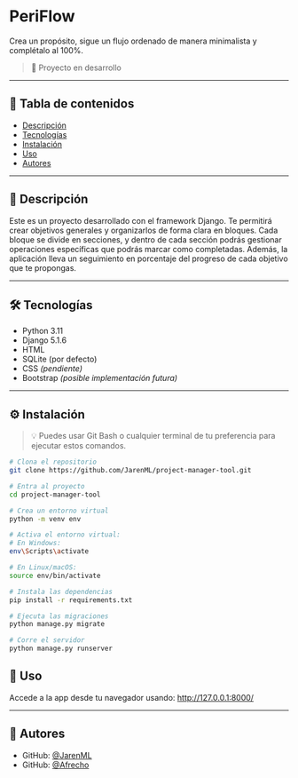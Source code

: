 # PeriFlow

Crea un propósito, sigue un flujo ordenado de manera minimalista y complétalo al 100%.
> 🚧 Proyecto en desarrollo

---

## 📌 Tabla de contenidos
- [Descripción](#descripción)
- [Tecnologías](#tecnologías)
- [Instalación](#instalación)
- [Uso](#uso)
- [Autores](#autores)

---

## 🧾 Descripción
Este es un proyecto desarrollado con el framework Django. Te permitirá crear objetivos generales y organizarlos de forma clara en bloques. Cada bloque se divide en secciones, y dentro de cada sección podrás gestionar operaciones específicas que podrás marcar como completadas. Además, la aplicación lleva un seguimiento en porcentaje del progreso de cada objetivo que te propongas.

---

## 🛠️ Tecnologías
- Python 3.11
- Django 5.1.6
- HTML
- SQLite (por defecto)
- CSS *(pendiente)*
- Bootstrap *(posible implementación futura)*

---

## ⚙️ Instalación

> 💡 Puedes usar Git Bash o cualquier terminal de tu preferencia para ejecutar estos comandos.
```bash
# Clona el repositorio
git clone https://github.com/JarenML/project-manager-tool.git

# Entra al proyecto
cd project-manager-tool

# Crea un entorno virtual
python -m venv env

# Activa el entorno virtual:
# En Windows:
env\Scripts\activate

# En Linux/macOS:
source env/bin/activate

# Instala las dependencias
pip install -r requirements.txt

# Ejecuta las migraciones
python manage.py migrate

# Corre el servidor
python manage.py runserver
```

## 🧪 Uso
Accede a la app desde tu navegador usando:
http://127.0.0.1:8000/

---

## 👤 Autores
- GitHub: [@JarenML](https://github.com/JarenML)
- GitHub: [@Afrecho](https://github.com/Afrecho)

